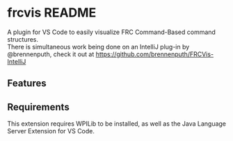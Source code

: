 # frcvis README

A plugin for VS Code to easily visualize FRC Command-Based command structures.  
There is simultaneous work being done on an IntelliJ plug-in by @brennenputh, check it out at https://github.com/brennenputh/FRCVis-IntelliJ 


## Features


## Requirements

This extension requires WPILib to be installed, as well as the Java Language Server Extension for VS Code.
